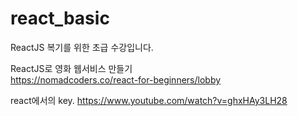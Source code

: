 # react_basic

ReactJS 복기를 위한 초급 수강입니다.

ReactJS로 영화 웹서비스 만들기  
https://nomadcoders.co/react-for-beginners/lobby  

react에서의 key. https://www.youtube.com/watch?v=ghxHAy3LH28
